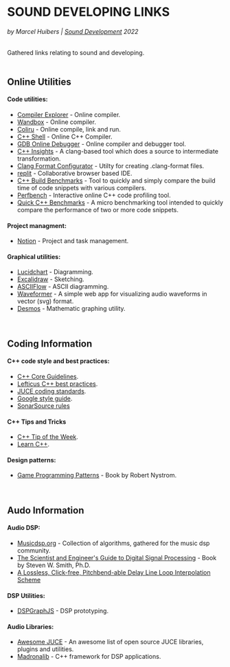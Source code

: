 # SOUND DEVELOPING LINKS
###### *by Marcel Huibers | [Sound Development](https://www.sounddevelopment.nl) 2022*

Gathered links relating to sound and developing.
<br><br>

## Online Utilities

#### Code utilities:
* [Compiler Explorer](https://godbolt.org/) - Online compiler.
* [Wandbox](https://wandbox.org/) - Online compiler.
* [Coliru](http://coliru.stacked-crooked.com/) - Online compile, link and run.
* [C++ Shell](http://www.cpp.sh/) - Online C++ Compiler.
* [GDB Online Debugger](https://www.onlinegdb.com/) - Online compiler and debugger tool.
* [C++ Insights](https://cppinsights.io/) - A clang-based tool which does a source to intermediate transformation.
* [Clang Format Configurator](https://zed0.co.uk/clang-format-configurator/) - Utilty for creating .clang-format files.
* [replit](https://replit.com/) - Collaborative browser based IDE.
* [C++ Build Benchmarks](https://build-bench.com/) - Tool to quickly and simply compare the build time of code snippets with various compilers.
* [Perfbench](https://www.perfbench.com/) - Interactive online C++ code profiling tool.
* [Quick C++ Benchmarks](https://www.quick-bench.com/) - A micro benchmarking tool intended to quickly compare the performance of two or more code snippets.

#### Project managment:
* [Notion](https://www.notion.so/projects) - Project and task management.

#### Graphical utilities:
* [Lucidchart](https://www.lucidchart.com/pages/) - Diagramming.
* [Excalidraw](https://excalidraw.com/) - Sketching.
* [ASCIIFlow](https://asciiflow.com/#/) - ASCII diagramming.
* [Waveformer](https://www.misha.studio/waveformer/) - A simple web app for visualizing audio waveforms in vector (svg) format. 
* [Desmos](https://www.desmos.com/) - Mathematic graphing utility.

<br>

## Coding Information

#### C++ code style and best practices:
* [C++ Core Guidelines](https://isocpp.github.io/CppCoreGuidelines/CppCoreGuidelines).
* [Lefticus C++ best practices](https://github.com/cpp-best-practices/cppbestpractices/blob/master/00-Table_of_Contents.md).
* [JUCE coding standards](https://juce.com/discover/stories/coding-standards).
* [Google style guide](https://google.github.io/styleguide/cppguide.html).
* [SonarSource rules](https://rules.sonarsource.com/cpp)


#### C++ Tips and Tricks
* [C++ Tip of the Week](https://github.com/QuantlabFinancial/cpp_tip_of_the_week).
* [Learn C++](https://www.learncpp.com/).


#### Design patterns:
* [Game Programming Patterns](https://gameprogrammingpatterns.com/contents.html) - Book by Robert Nystrom.

<br>

## Audo Information

#### Audio DSP:
* [Musicdsp.org](https://www.musicdsp.org/en/latest/) - Collection of algorithms, gathered for the music dsp community.
* [The Scientist and Engineer's Guide to Digital Signal Processing](http://www.dspguide.com/pdfbook.htm) - Book by Steven W. Smith, Ph.D.
* [A Lossless, Click-free, Pitchbend-able
Delay Line Loop Interpolation Scheme](https://quod.lib.umich.edu/cgi/p/pod/dod-idx/lossless-click-free-pitchbend-able-delay-line-loop.pdf?c=icmc;idno=bbp2372.1997.068;format=pdf)

#### DSP Utilities:
* [DSPGraphJS](https://replicataudio.com/dsptool/) - DSP prototyping.

#### Audio Libraries:
* [Awesome JUCE](https://github.com/sudara/awesome-juce) - An awesome list of open source JUCE libraries, plugins and utilities.
* [Madronalib](https://github.com/madronalabs/madronalib) - C++ framework for DSP applications.
